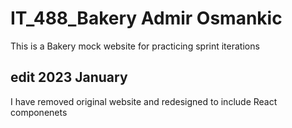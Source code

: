 # IT_488_Bakery Admir Osmankic
This is a Bakery mock website for practicing sprint iterations

## edit 2023 January
I have removed original website and redesigned to include React componenets 